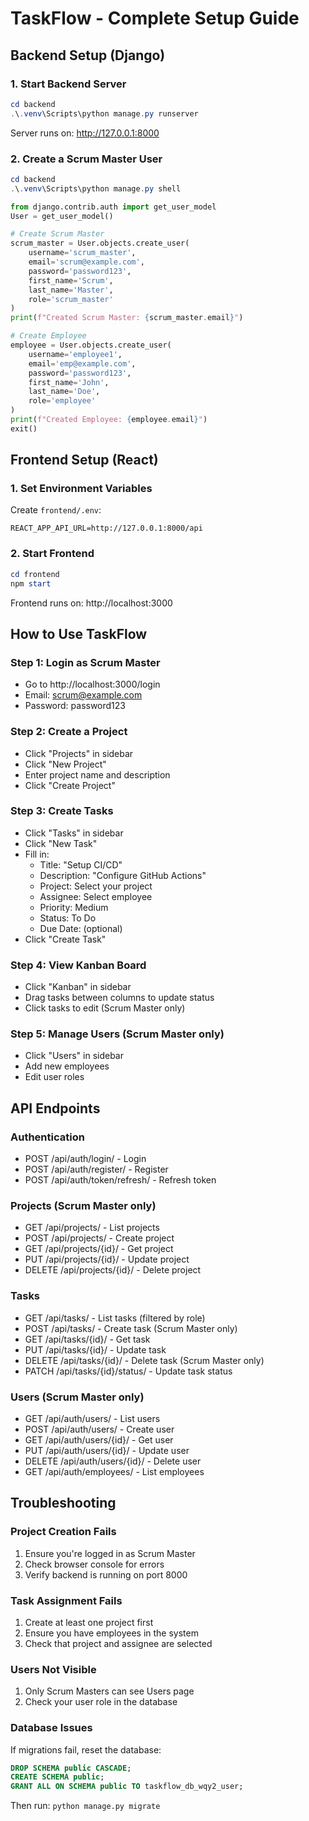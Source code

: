 # TaskFlow - Complete Setup Guide

## Backend Setup (Django)

### 1. Start Backend Server
```powershell
cd backend
.\.venv\Scripts\python manage.py runserver
```
Server runs on: http://127.0.0.1:8000

### 2. Create a Scrum Master User
```powershell
cd backend
.\.venv\Scripts\python manage.py shell
```
```python
from django.contrib.auth import get_user_model
User = get_user_model()

# Create Scrum Master
scrum_master = User.objects.create_user(
    username='scrum_master',
    email='scrum@example.com',
    password='password123',
    first_name='Scrum',
    last_name='Master',
    role='scrum_master'
)
print(f"Created Scrum Master: {scrum_master.email}")

# Create Employee
employee = User.objects.create_user(
    username='employee1',
    email='emp@example.com',
    password='password123',
    first_name='John',
    last_name='Doe',
    role='employee'
)
print(f"Created Employee: {employee.email}")
exit()
```

## Frontend Setup (React)

### 1. Set Environment Variables
Create `frontend/.env`:
```
REACT_APP_API_URL=http://127.0.0.1:8000/api
```

### 2. Start Frontend
```powershell
cd frontend
npm start
```
Frontend runs on: http://localhost:3000

## How to Use TaskFlow

### Step 1: Login as Scrum Master
- Go to http://localhost:3000/login
- Email: scrum@example.com
- Password: password123

### Step 2: Create a Project
- Click "Projects" in sidebar
- Click "New Project"
- Enter project name and description
- Click "Create Project"

### Step 3: Create Tasks
- Click "Tasks" in sidebar
- Click "New Task"
- Fill in:
  - Title: "Setup CI/CD"
  - Description: "Configure GitHub Actions"
  - Project: Select your project
  - Assignee: Select employee
  - Priority: Medium
  - Status: To Do
  - Due Date: (optional)
- Click "Create Task"

### Step 4: View Kanban Board
- Click "Kanban" in sidebar
- Drag tasks between columns to update status
- Click tasks to edit (Scrum Master only)

### Step 5: Manage Users (Scrum Master only)
- Click "Users" in sidebar
- Add new employees
- Edit user roles

## API Endpoints

### Authentication
- POST /api/auth/login/ - Login
- POST /api/auth/register/ - Register
- POST /api/auth/token/refresh/ - Refresh token

### Projects (Scrum Master only)
- GET /api/projects/ - List projects
- POST /api/projects/ - Create project
- GET /api/projects/{id}/ - Get project
- PUT /api/projects/{id}/ - Update project
- DELETE /api/projects/{id}/ - Delete project

### Tasks
- GET /api/tasks/ - List tasks (filtered by role)
- POST /api/tasks/ - Create task (Scrum Master only)
- GET /api/tasks/{id}/ - Get task
- PUT /api/tasks/{id}/ - Update task
- DELETE /api/tasks/{id}/ - Delete task (Scrum Master only)
- PATCH /api/tasks/{id}/status/ - Update task status

### Users (Scrum Master only)
- GET /api/auth/users/ - List users
- POST /api/auth/users/ - Create user
- GET /api/auth/users/{id}/ - Get user
- PUT /api/auth/users/{id}/ - Update user
- DELETE /api/auth/users/{id}/ - Delete user
- GET /api/auth/employees/ - List employees

## Troubleshooting

### Project Creation Fails
1. Ensure you're logged in as Scrum Master
2. Check browser console for errors
3. Verify backend is running on port 8000

### Task Assignment Fails
1. Create at least one project first
2. Ensure you have employees in the system
3. Check that project and assignee are selected

### Users Not Visible
1. Only Scrum Masters can see Users page
2. Check your user role in the database

### Database Issues
If migrations fail, reset the database:
```sql
DROP SCHEMA public CASCADE;
CREATE SCHEMA public;
GRANT ALL ON SCHEMA public TO taskflow_db_wqy2_user;
```
Then run: `python manage.py migrate`
